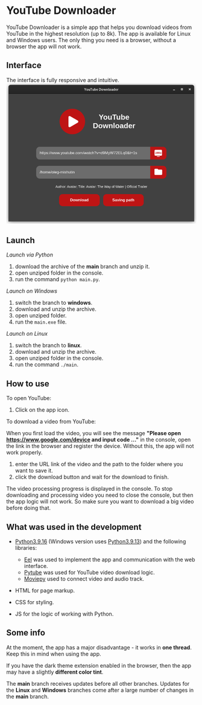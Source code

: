 # YouTube Downloader

YouTube Downloader is a simple app that helps you download videos from YouTube in the highest resolution (up to 8k). The
app is available for Linux and Windows users. The only thing you need is a browser, without a browser the app will not
work.

## Interface

The interface is fully responsive and intuitive.
![](Interface/Image/preview.png)

## Launch

*Launch via Python*

1. download the archive of the **main** branch and unzip it.
3. open unziped folder in the console.
4. run the command `python main.py`.

*Launch on Windows*

1. switch the branch to **windows**.
2. download and unzip the archive.
3. open unziped folder.
4. run the `main.exe` file.

*Launch on Linux*

1. switch the branch to **linux**.
2. download and unzip the archive.
3. open unziped folder in the console.
4. run the command `./main`.

## How to use

To open YouTube:

1. Click on the app icon.

To download a video from YouTube:

When you first load the video, you will see the message
**"Please open https://www.google.com/device and input code ..."** in the console, open the link in the browser and
register the device. Without this, the app will not work properly.

1. enter the URL link of the video and the path to the folder where you want to save it.
2. click the download button and wait for the download to finish.

The video processing progress is displayed in the console. To stop downloading and processing video you need to close
the console, but then the app logic will not work. So make sure you want to download a big video before doing that.

## What was used in the development

* [Python3.9.16](https://www.python.org/downloads/release/python-3916/) (Windows version
  uses [Python3.9.13](https://www.python.org/downloads/release/python-3913/)) and the following libraries:
    * [Eel](https://github.com/python-eel/Eel) was used to implement the app and communication with the web
      interface.
    * [Pytube](https://github.com/pytube/pytube) was used for YouTube video download logic.
    * [Moviepy](https://github.com/Zulko/moviepy) used to connect video and audio track.


* HTML for page markup.
* CSS for styling.
* JS for the logic of working with Python.

## Some info

At the moment, the app has a major disadvantage - it works in **one thread**. Keep this in mind when using the app.

If you have the dark theme extension enabled in the browser, then the app may have a slightly **different color tint**.

The **main** branch receives updates before all other branches. Updates for the **Linux** and **Windows** branches come
after a large number of changes in the **main** branch.